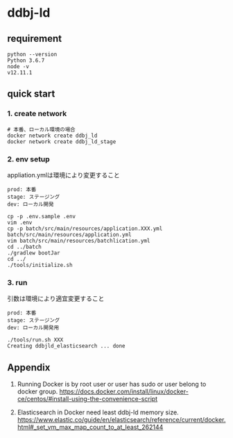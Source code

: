 # ddbj-ld

## requirement

```
python --version
Python 3.6.7
node -v
v12.11.1
```

## quick start 
### 1. create network

```
# 本番、ローカル環境の場合
docker network create ddbj_ld
docker network create ddbj_ld_stage
```

### 2. env setup
appliation.ymlは環境により変更すること

```
prod: 本番
stage: ステージング
dev: ローカル開発
```

```
cp -p .env.sample .env
vim .env
cp -p batch/src/main/resources/application.XXX.yml batch/src/main/resources/application.yml
vim batch/src/main/resources/batchlication.yml
cd ../batch
./gradlew bootJar
cd ../
./tools/initialize.sh
```

### 3. run
引数は環境により適宜変更すること

```
prod: 本番
stage: ステージング
dev: ローカル開発用
```


```
./tools/run.sh XXX
Creating ddbjld_elasticsearch ... done
```

## Appendix
1. Running Docker is by root user or user has sudo or user belong to docker group.
https://docs.docker.com/install/linux/docker-ce/centos/#install-using-the-convenience-script

2. Elasticsearch in Docker need least ddbj-ld memory size.
https://www.elastic.co/guide/en/elasticsearch/reference/current/docker.html#_set_vm_max_map_count_to_at_least_262144
